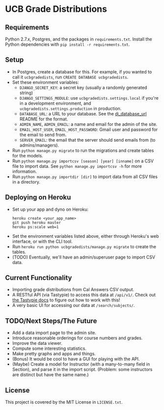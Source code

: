 # UCB Grade Distributions

## Requirements

Python 2.7.x, Postgres, and the packages in `requirements.txt`.
Install the Python dependencies with `pip install -r requirements.txt`.

## Setup

* In Postgres, create a database for this. For example, if you wanted to call it `ucbgradedists`, run `CREATE DATABASE ucbgradedists`.
* Set these environment variables:
  * `DJANGO_SECRET_KEY`: a secret key (usually a randomly generated string)
  * `DJANGO_SETTINGS_MODULE`: use `ucbgradedists.settings.local` if you're in a development environment, and `ucbgradedists.settings.production` in production.
  * `DATABASE_URL`: a URL to your database. See the [dj_database_url](https://github.com/kennethreitz/dj-database-url) README for the format.
  * `ADMIN_NAME`, `ADMIN_EMAIL`: a name and email for the admin of the site.
  * `EMAIL_HOST_USER`, `EMAIL_HOST_PASSWORD`: Gmail user and password for the email to send from.
  * `SERVER_EMAIL`: the email that the server should send emails from (to admins/managers).
* Run `python manage.py migrate` to run the migrations and create tables for the models.
* Run `python manage.py importcsv [season] [year] [inname]` on a CSV file to import data. See `python manage.py importcsv -h` for more information.
* Run `python manage.py importdir [dir]` to import data from all CSV files in a directory.

## Deploying on Heroku

* Set up your app and dyno on Heroku:
  ```
  heroku create <your_app_name>
  git push heroku master
  heroku ps:scale web=1
  ```
* Set the environment variables listed above, either through Heroku's web interface, or with the CLI tool.
* Run `heroku run python ucbgradedists/manage.py migrate` to create the tables.
* (TODO) Eventually, we'll have an admin/superuser page to import CSV data.

## Current Functionality

* Importing grade distributions from Cal Answers CSV output.
* A RESTful API (via Tastypie) to access this data at `/api/v1/`. Check out [the Tastypie docs](http://django-tastypie.readthedocs.org/en/latest/) to figure out how to work with this!
* A very basic UI for accessing our data at `/search/subjects/`.

## TODO/Next Steps/The Future

* Add a data import page to the admin site.
* Introduce reasonable orderings for course numbers and grades.
* Improve the data viewer.
* Compute some interesting statistics.
* Make pretty graphs and apps and things.
* (Bonus) It would be cool to have a GUI for playing with the API.
* (Maybe) Create a model for Instructor (with a many-to-many field in Section), and parse it in the import script. (Problem: some instructors are distinct but have the same name.)

## License

This project is covered by the MIT License in `LICENSE.txt`.
